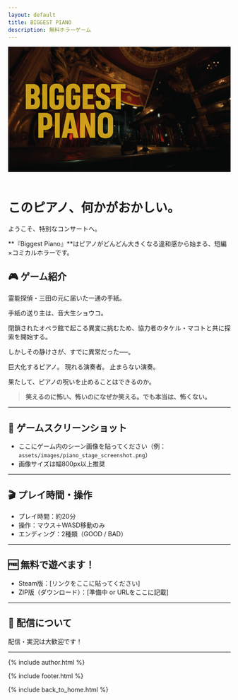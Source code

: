 ```yaml
---
layout: default
title: BIGGEST PIANO
description: 無料ホラーゲーム
---
```


<link rel="stylesheet" href="../assets/styles.css">
<link rel="icon" href="/biggest-piano/assets/favicon.png" type="image/png">

<header>
  <img src="assets/images/Event Cover.png" alt="ビッゲストピアノのロゴイメージ.png" style="width:100%; max-height: 400px; object-fit: cover;">
</header>

# このピアノ、何かがおかしい。

ようこそ、特別なコンサートへ。

**『Biggest Piano』**はピアノがどんどん大きくなる違和感から始まる、短編×コミカルホラーです。

## 🎮 ゲーム紹介

霊能探偵・三田の元に届いた一通の手紙。

手紙の送り主は、音大生ショウコ。

閉鎖されたオペラ館で起こる異変に挑むため、協力者のタケル・マコトと共に探索を開始する。

しかしその静けさが、すでに異常だった──。

巨大化するピアノ。
現れる演奏者。
止まらない演奏。

果たして、ピアノの呪いを止めることはできるのか。

> **笑えるのに怖い、怖いのになぜか笑える。でも本当は、怖くない。**

---

## 📸 ゲームスクリーンショット

- ここにゲーム内のシーン画像を貼ってください（例：`assets/images/piano_stage_screenshot.png`）
- 画像サイズは幅800px以上推奨

---

## 🎬 プレイ時間・操作

- プレイ時間：約20分
- 操作：マウス＋WASD移動のみ
- エンディング：2種類（GOOD / BAD）

---

## 🆓 無料で遊べます！

- Steam版：[リンクをここに貼ってください]
- ZIP版（ダウンロード）：[準備中 or URLをここに記載]

---

## 📢 配信について

配信・実況は大歓迎です！

---

{% include author.html %}

{% include footer.html %}

{% include back_to_home.html %}
